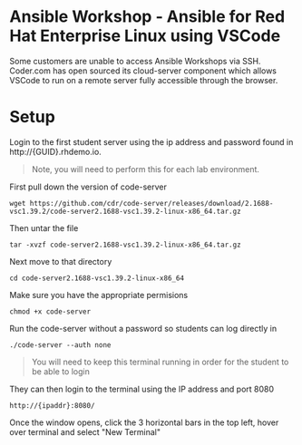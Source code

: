 # Ansible Workshop - Ansible for Red Hat Enterprise Linux using VSCode

Some customers are unable to access Ansible Workshops via SSH. Coder.com has open sourced its cloud-server component which allows VSCode to run on a remote server fully accessible through the browser. 

# Setup
Login to the first student server using the ip address and password found in http://{GUID}.rhdemo.io. 

> Note, you will need to perform this for each lab environment.

First pull down the version of code-server
```
wget https://github.com/cdr/code-server/releases/download/2.1688-vsc1.39.2/code-server2.1688-vsc1.39.2-linux-x86_64.tar.gz
```
Then untar the file
```
tar -xvzf code-server2.1688-vsc1.39.2-linux-x86_64.tar.gz 
```
Next move to that directory
```
cd code-server2.1688-vsc1.39.2-linux-x86_64
```
Make sure you have the appropriate permisions
```
chmod +x code-server
```
Run the code-server without a password so students can log directly in
```
./code-server --auth none
```
> You will need to keep this terminal running in order for the student to be able to login

They can then login to the terminal using the IP address and port 8080
```
http://{ipaddr}:8080/
```
Once the window opens, click the 3 horizontal bars in the top left, hover over terminal and select "New Terminal"
